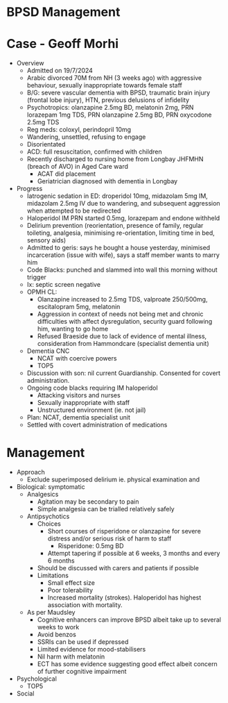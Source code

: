# BPSD Management

# Case - Geoff Morhi

- Overview
  - Admitted on 19/7/2024
  - Arabic divorced 70M from NH (3 weeks ago) with aggressive behaviour, sexually inappropriate towards female staff
  - B/G: severe vascular dementia with BPSD, traumatic brain injury (frontal lobe injury), HTN, previous delusions of infidelity
  - Psychotropics: olanzapine 2.5mg BD, melatonin 2mg, PRN lorazepam 1mg TDS, PRN olanzapine 2.5mg BD, PRN oxycodone 2.5mg TDS
  - Reg meds: coloxyl, perindopril 10mg
  - Wandering, unsettled, refusing to engage
  - Disorientated
  - ACD: full resuscitation, confirmed with children
  - Recently discharged to nursing home from Longbay JHFMHN (breach of AVO) in Aged Care ward
    - ACAT did placement
    - Geriatrician diagnosed with dementia in Longbay
- Progress
  - Iatrogenic sedation in ED: droperidol 10mg, midazolam 5mg IM, midazolam 2.5mg IV due to wandering, and subsequent aggression when attempted to be redirected
  - Haloperidol IM PRN started 0.5mg, lorazepam and endone withheld
  - Delirium prevention (reorientation, presence of family, regular toileting, analgesia, minimising re-orientation, limiting time in bed, sensory aids)
  - Admitted to geris: says he bought a house yesterday, minimised incarceration (issue with wife), says a staff member wants to marry him
  - Code Blacks: punched and slammed into wall this morning without trigger
  - Ix: septic screen negative
  - OPMH CL:
    - Olanzapine increased to 2.5mg TDS, valproate 250/500mg, escitalopram 5mg, melatonin 
    - Aggression in context of needs not being met and chronic difficulties with affect dysregulation, security guard following him, wanting to go home
    - Refused Braeside due to lack of evidence of mental illness, consideration from Hammondcare (specialist dementia unit)
  - Dementia CNC
    - NCAT with coercive powers
    - TOP5
  - Discussion with son: nil current Guardianship. Consented for covert administration.
  - Ongoing code blacks requiring IM haloperidol
    - Attacking visitors and nurses
    - Sexually inappropriate with staff
    - Unstructured environment (ie. not jail)
  - Plan: NCAT, dementia specialist unit
  - Settled with covert administration of medications

# Management
- Approach
  - Exclude superimposed delirium ie. physical examination and 
- Biological: symptomatic
  - Analgesics
    - Agitation may be secondary to pain
    - Simple analgesia can be trialled relatively safely
  - Antipsychotics
    - Choices
      - Short courses of risperidone or olanzapine for severe distress and/or serious risk of harm to staff
        - Risperidone: 0.5mg BD
      - Attempt tapering if possible at 6 weeks, 3 months and every 6 months
    - Should be discussed with carers and patients if possible 
    - Limitations
      - Small effect size
      - Poor tolerability
      - Increased mortality (strokes). Haloperidol has highest association with mortality.
  - As per Maudsley
    - Cognitive enhancers can improve BPSD albeit take up to several weeks to work
    - Avoid benzos
    - SSRIs can be used if depressed
    - Limited evidence for mood-stabilisers
    - Nil harm with melatonin
    - ECT has some evidence suggesting good effect albeit concern of further cognitive impairment
- Psychological
  - TOP5
- Social